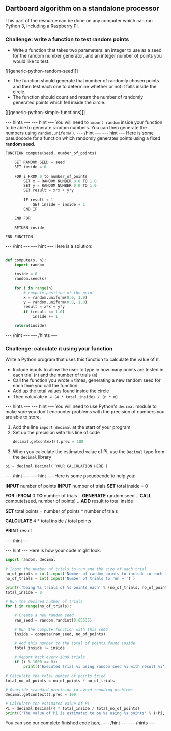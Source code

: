 ## Dartboard algorithm on a standalone processor

This part of the resource can be done on any computer which can run Python 3, including a Raspberry Pi.

### Challenge: write a function to test random points
- Write a function that takes two parameters: an integer to use as a seed for the random number generator, and an integer number of points you would like to test.

[[[generic-python-random-seed]]]

- The function should generate that number of randomly chosen points and then test each one to determine whether or not it falls inside the circle.
- The function should count and return the number of randomly generated points which fell inside the circle.

[[[generic-python-simple-functions]]]

--- hints ---
--- hint ---
You will need to `import random` inside your function to be able to generate random numbers. You can then generate the numbers using `random.uniform()`.
--- /hint ---
--- hint ---
Here is some pseudocode for a function which randomly generates points using a fixed **random seed**.

```python
FUNCTION compute(seed, number_of_points)

    SET RANDOM SEED = seed
    SET inside = 0

    FOR i FROM 0 to number_of_points
        SET x = RANDOM NUMBER 0.0 TO 1.0
        SET y = RANDOM NUMBER 0.0 TO 1.0
        SET result = x*x + y*y

        IF result < 1
            SET inside = inside + 1
        END IF

    END FOR

    RETURN inside

END FUNCTION
```

--- /hint ---
--- hint ---
Here is a solution:
```python

def compute(s, n):
    import random

    inside = 0
    random.seed(s)

    for i in range(n)
        # compute position of the point
        x = random.uniform(0.0, 1.0)
        y = random.uniform(0.0, 1.0)
        result = x*x + y*y
        if (result <= 1.0)
            inside += 1

    return(inside)
```
--- /hint ---
--- /hints ---

### Challenge: calculate π using your function
Write a Python program that uses this function to calculate the value of π.

- Include inputs to allow the user to type in how many points are tested in each trial (`n`) and the number of trials (`m`)
- Call the function you wrote `m` times, generating a new random seed for each time you call the function
- Add up the total values found inside the circle
- Then calculate `π = (4 * total_inside) / (n * m)`

--- hints ---
--- hint ---
You will need to use Python's `decimal` module to make sure you don't encounter problems with the precision of numbers you are able to store.

1. Add the line `import decimal` at the start of your program
1. Set up the precision with this line of code
    ```python
    decimal.getcontext().prec = 100
    ```
1. When you calculate the estimated value of Pi, use the `Decimal` type from the `decimal` library

```python
pi = decimal.Decimal( YOUR CALCULATION HERE )
```
--- /hint ---
--- hint ---
Here is some pseudocode to help you:

**INPUT** number of points
**INPUT** number of trials
**SET** total inside = 0

**FOR** i **FROM** 0 **TO** number of trials
...**GENERATE** random seed
...**CALL** compute(seed, number of points)
...**ADD** result to total inside

**SET** total points = number of points * number of trials

**CALCULATE** 4 * total inside / total points

**PRINT** result

--- /hint ---

--- hint ---
Here is how your code might look:

```python
import random, decimal

# Input the number of trials to run and the size of each trial
no_of_points = int( input('Number of random points to include in each trial = ') )
no_of_trials = int( input('Number of trials to run = ') )

print(('Doing %s trials of %s points each' % (no_of_trials, no_of_points)))
total_inside = 0

# Run the desired number of trials
for i in range(no_of_trials):

    # Create a new random seed
    ran_seed = random.randint(0,65535)

    # Run the compute function with this seed
    inside = compute(ran_seed, no_of_points)

    # Add this number to the total of points found inside
    total_inside += inside

    # Report back every 1000 trials
    if (i % 1000 == 0):
        print(('Executed trial %i using random seed %i with result %i' % (i, ran_seed, inside)))

# Calculate the total number of points tried
total_no_of_points = no_of_points * no_of_trials

# Override standard precision to avoid rounding problems
decimal.getcontext().prec = 100

# Calculate the estimated value of Pi
Pi = decimal.Decimal(4 * total_inside / total_no_of_points)
print(('The value of Pi is estimated to be %s using %s points' % (+Pi, total_no_of_points) ))
```

You can see our complete finished code [here](resources/pi_dartboard.py).
--- /hint ---
--- /hints ---
